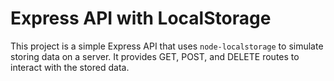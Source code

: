 # Express API with LocalStorage

This project is a simple Express API that uses `node-localstorage` to simulate storing data on a server. It provides GET, POST, and DELETE routes to interact with the stored data.



